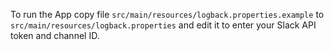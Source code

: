 To run the App copy file `src/main/resources/logback.properties.example` to `src/main/resources/logback.properties` 
and edit it to enter your Slack API token and channel ID.
